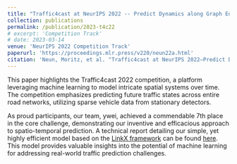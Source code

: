 ```yaml
---
title: "Traffic4cast at NeurIPS 2022 -- Predict Dynamics along Graph Edges from Sparse Node Data: Whole City Traffic and ETA from Stationary Vehicle Detectors"
collection: publications
permalink: /publication/2023-t4c22
# excerpt: 'Competition Track'
# date: 2023-03-14
venue: 'NeurIPS 2022 Competition Track'
paperurl: 'https://proceedings.mlr.press/v220/neun22a.html'
citation: 'Neun, Moritz, et al. "Traffic4cast at NeurIPS 2022–Predict Dynamics along Graph Edges from Sparse Node Data: Whole City Traffic and ETA from Stationary Vehicle Detectors." NeurIPS 2022 Competition Track. PMLR, 2022.'
---
```


This paper highlights the Traffic4cast 2022 competition, a platform leveraging machine learning to model intricate spatial systems over time. The competition emphasizes predicting future traffic states across entire road networks, utilizing sparse vehicle data from stationary detectors.

As proud participants, our team, ywei, achieved a commendable 7th place in the core challenge, demonstrating our inventive and efficacious approach to spatio-temporal prediction. A technical report detailing our simple, yet highly efficient model based on the [LinkX framework](https://arxiv.org/abs/2110.14446) can be found [here](https://github.com/Ye-We1/Traffic4cast2022/blob/master/paper.pdf). This model provides valuable insights into the potential of machine learning for addressing real-world traffic prediction challenges.
